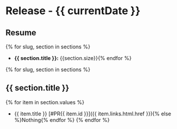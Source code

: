 # Release - {{ currentDate }}

## Resume
{% for slug, section in sections %}
- **{{ section.title }}:** {{section.size}}{% endfor %}

{% for slug, section in sections %}
## {{ section.title }}

{% for item in section.values %}
- {{ item.title }} [#PR{{ item.id }}]({{ item.links.html.href }}){% else %}Nothing{% endfor %}
{% endfor %}
